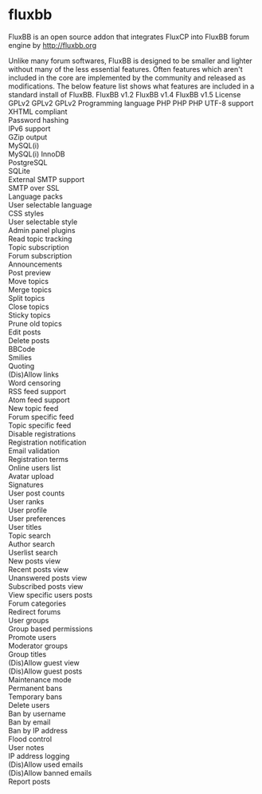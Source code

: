 fluxbb
======

FluxBB is an open source addon that integrates FluxCP into FluxBB forum engine by http://fluxbb.org

Unlike many forum softwares, FluxBB is designed to be smaller and lighter without many of the less essential features. Often features which aren't included in the core are implemented by the community and released as modifications. The below feature list shows what features are included in a standard install of FluxBB.
   FluxBB v1.2	FluxBB v1.4	FluxBB v1.5
License	GPLv2	GPLv2	GPLv2
Programming language	PHP	PHP	PHP
UTF-8 support			
XHTML compliant			
Password hashing			
IPv6 support			
GZip output			
MySQL(i)			
MySQL(i) InnoDB			
PostgreSQL			
SQLite			
External SMTP support			
SMTP over SSL			
Language packs			
User selectable language			
CSS styles			
User selectable style			
Admin panel plugins			
Read topic tracking			
Topic subscription			
Forum subscription			
Announcements			
Post preview			
Move topics			
Merge topics			
Split topics			
Close topics			
Sticky topics			
Prune old topics			
Edit posts			
Delete posts			
BBCode			
Smilies			
Quoting			
(Dis)Allow links			
Word censoring			
RSS feed support			
Atom feed support			
New topic feed			
Forum specific feed			
Topic specific feed			
Disable registrations			
Registration notification			
Email validation			
Registration terms			
Online users list			
Avatar upload			
Signatures			
User post counts			
User ranks			
User profile			
User preferences			
User titles			
Topic search			
Author search			
Userlist search			
New posts view			
Recent posts view			
Unanswered posts view			
Subscribed posts view			
View specific users posts			
Forum categories			
Redirect forums			
User groups			
Group based permissions			
Promote users			
Moderator groups			
Group titles			
(Dis)Allow guest view			
(Dis)Allow guest posts			
Maintenance mode			
Permanent bans			
Temporary bans			
Delete users			
Ban by username			
Ban by email			
Ban by IP address			
Flood control			
User notes			
IP address logging			
(Dis)Allow used emails			
(Dis)Allow banned emails			
Report posts			
